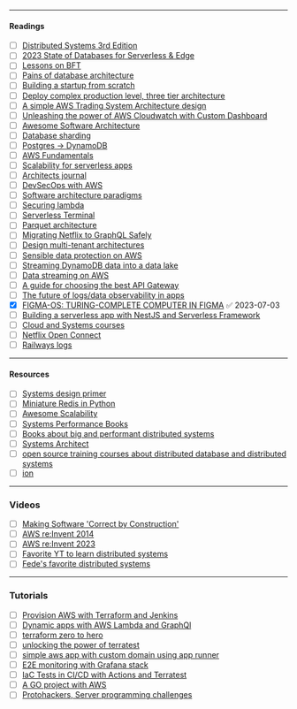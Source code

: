 --------

#### Readings
- [ ] [Distributed Systems 3rd Edition](https://www.distributed-systems.net/index.php/books/ds3/)
- [ ] [2023 State of Databases for Serverless & Edge](https://leerob.io/blog/backend)
- [ ] [Lessons on BFT](https://twitter.com/class_lambda/status/1648773194872963073)
- [ ] [Pains of database architecture](https://www.figma.com/blog/how-figma-scaled-to-multiple-databases/)
- [ ] [Building a startup from scratch](https://egor-romanov.medium.com/building-a-startup-from-scratch-my-mistakes-as-cto-b20b463e0058)
- [ ] [Deploy complex production level, three tier architecture](https://t.co/vnEimh82DG)
- [ ] [A simple AWS Trading System Architecture design](https://t.co/VD7NMecaiq)
- [ ] [Unleashing the power of AWS Cloudwatch with Custom Dashboard](https://t.co/GTVe6pBcDQ)
- [ ] [Awesome Software Architecture](https://awesome-architecture.com/)
- [ ] [Database sharding](https://t.co/niPFLEo9Ee)
- [ ] [Postgres -> DynamoDB](https://t.co/lMFLkPPOwL)
- [ ] [AWS Fundamentals](https://t.co/ijK37o2CEd)
- [ ] [Scalability for serverless apps](https://t.co/s9ANNf3Uw2)
- [ ] [Architects journal](https://t.co/LmNcT3Tvw8)
- [ ] [DevSecOps with AWS](https://t.co/k785frhg8R)
- [ ] [Software architecture paradigms](https://t.co/zDVyn28SmK)
- [ ] [Securing lambda](https://t.co/zUEomI54Go)
- [ ] [Serverless Terminal](https://t.co/RInlOFTDeh)
- [ ] [Parquet architecture](https://twitter.com/notnotstorm/status/1669423847781830656?s=20)
- [ ] [Migrating Netflix to GraphQL Safely](https://t.co/g1rTSN5iOh)
- [ ] [Design multi-tenant architectures](https://t.co/hiOcJnWq24)
- [ ] [Sensible data protection on AWS](https://t.co/RZ2hZxp72G)
- [ ] [Streaming DynamoDB data into a data lake](https://t.co/q53TQPmvxy)
- [ ] [Data streaming on AWS](https://t.co/Z4PhI9EqDc)
- [ ] [A guide for choosing the best API Gateway](https://t.co/jErDojgyJx)
- [ ] [The future of logs/data observability in apps](https://t.co/D98Dcbgpyb)
- [x] [FIGMA-OS: TURING-COMPLETE COMPUTER IN FIGMA](https://t.co/LfIgUJVG3z) ✅ 2023-07-03
- [ ] [Building a serverless app with NestJS and Serverless Framework](https://t.co/ZtcWizNZW3)
- [ ] [Cloud and Systems courses](https://courses.arpitbhayani.me/)
- [ ] [Netflix Open Connect](https://openconnect.netflix.com/en/)
- [ ] [Railways logs](https://x.com/GregorySchier/status/1707852725717971001)
---
#### Resources
- [ ] [Systems design primer](https://github.com/donnemartin/system-design-primer#real-world-architectures)
- [ ] [Miniature Redis in Python](https://charlesleifer.com/blog/building-a-simple-redis-server-with-python/)
- [ ] [Awesome Scalability](https://github.com/binhnguyennus/awesome-scalability#talk)
- [ ] [Systems Performance Books](https://twitter.com/gakonst/status/1670481033056354305)
- [ ] [Books about big and performant distributed systems](https://twitter.com/fede_intern/status/1672672038123720708)
- [ ] [Systems Architect](https://github.com/sergeyleschev/system-design/blob/main/sergeyleschev-system-architect-roadmap.md#performance-vs-scalability)
- [ ] [open source training courses about distributed database and distributed systems](https://github.com/pingcap/talent-plan/tree/master)
- [ ] [ion](https://ion.sst.dev/)
---
### Videos
- [ ] [Making Software 'Correct by Construction'](https://www.youtube.com/watch?v=03mUs5NlT6)
- [ ] [AWS re:Invent 2014](https://t.co/gtU54VjuMM)
- [ ] [AWS re:Invent 2023](https://www.youtube.com/watch?v=pJG6nmR7XxI)
- [ ] [Favorite YT to learn distributed systems](https://x.com/vaibhaw_vipul/status/1730163114748907683)
- [ ] [Fede's favorite distributed systems](https://x.com/fede_intern/status/1744435935012348246)
---
### Tutorials
- [ ] [Provision AWS with Terraform and Jenkins](https://t.co/TXd5ZLgMv0)
- [ ] [Dynamic apps with AWS Lambda and GraphQl](https://t.co/Z3fTOJvI1t)
- [ ] [terraform zero to hero](https://t.co/K30sHEl9Sz)
- [ ] [unlocking the power of terratest](https://t.co/1BguTNSvGx)
- [ ] [simple aws app with custom domain using app runner](https://t.co/kWzoqj0CG9)
- [ ] [E2E monitoring with Grafana stack](https://t.co/Rnmk5gm1F3)
- [ ] [IaC Tests in CI/CD with Actions and Terratest](https://t.co/IDl6hZDhux)
- [ ] [A GO project with AWS](https://t.co/5IUgo4LlsP)
- [ ] [Protohackers, Server programming challenges](https://protohackers.com/problem/0)